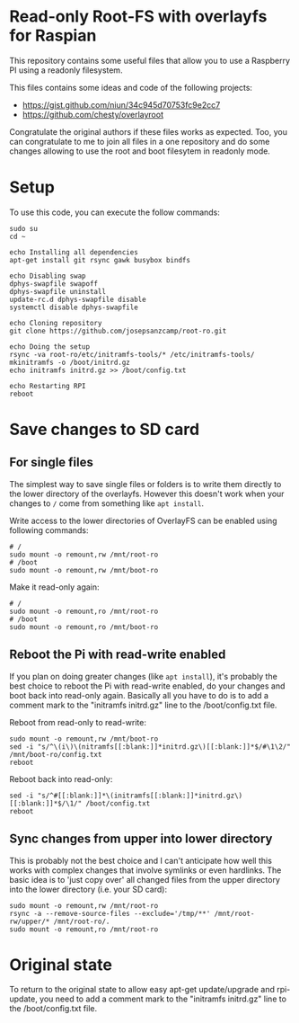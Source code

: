 Read-only Root-FS with overlayfs for Raspian
============================================
This repository contains some useful files that allow you to use a Raspberry PI using a readonly filesystem.

This files contains some ideas and code of the following projects:
- https://gist.github.com/niun/34c945d70753fc9e2cc7
- https://github.com/chesty/overlayroot

Congratulate the original authors if these files works as expected. Too, you can congratulate to me to join all files in a one repository and do some changes allowing to use the root and boot filesytem in readonly mode.

Setup
=====
To use this code, you can execute the follow commands:

```
sudo su
cd ~

echo Installing all dependencies
apt-get install git rsync gawk busybox bindfs

echo Disabling swap
dphys-swapfile swapoff
dphys-swapfile uninstall
update-rc.d dphys-swapfile disable
systemctl disable dphys-swapfile

echo Cloning repository
git clone https://github.com/josepsanzcamp/root-ro.git

echo Doing the setup
rsync -va root-ro/etc/initramfs-tools/* /etc/initramfs-tools/
mkinitramfs -o /boot/initrd.gz
echo initramfs initrd.gz >> /boot/config.txt

echo Restarting RPI
reboot
```

Save changes to SD card
=======================

## For single files

The simplest way to save single files or folders is to write them directly to the lower directory of the overlayfs. However this doesn't work when your changes to `/` come from something like `apt install`.

Write access to the lower directories of OverlayFS can be enabled using following commands:
```
# /
sudo mount -o remount,rw /mnt/root-ro
# /boot
sudo mount -o remount,rw /mnt/boot-ro
```

Make it read-only again:
```
# /
sudo mount -o remount,ro /mnt/root-ro
# /boot
sudo mount -o remount,ro /mnt/boot-ro
```

## Reboot the Pi with read-write enabled

If you plan on doing greater changes (like `apt install`), it's probably the best choice to reboot the Pi with read-write enabled, do your changes and boot back into read-only again. Basically all you have to do is to add a comment mark to the "initramfs initrd.gz" line to the /boot/config.txt file.

Reboot from read-only to read-write:
```
sudo mount -o remount,rw /mnt/boot-ro
sed -i "s/^\(i\)\(nitramfs[[:blank:]]*initrd.gz\)[[:blank:]]*$/#\1\2/" /mnt/boot-ro/config.txt
reboot
```

Reboot back into read-only:
```
sed -i "s/^#[[:blank:]]*\(initramfs[[:blank:]]*initrd.gz\)[[:blank:]]*$/\1/" /boot/config.txt
reboot
```

## Sync changes from upper into lower directory

This is probably not the best choice and I can't anticipate how well this works with complex changes that involve symlinks or even hardlinks. The basic idea is to 'just copy over' all changed files from the upper directory into the lower directory (i.e. your SD card):

```
sudo mount -o remount,rw /mnt/root-ro
rsync -a --remove-source-files --exclude='/tmp/**' /mnt/root-rw/upper/* /mnt/root-ro/.
sudo mount -o remount,ro /mnt/root-ro
```

Original state
==============
To return to the original state to allow easy apt-get update/upgrade and rpi-update, you need to add a comment mark to the "initramfs initrd.gz" line to the /boot/config.txt file.